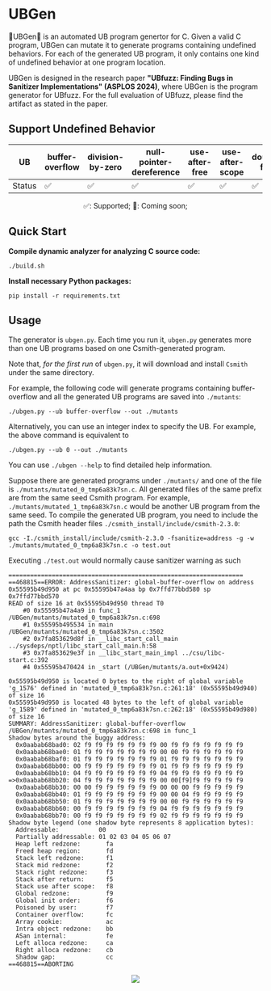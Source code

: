 # UBGen

🌟UBGen🌟 is an automated UB program genertor for C. Given a valid C program, UBGen can mutate it to generate programs containing undefined behaviors. For each of the generated UB program, it only contains one kind of undefined behavior at one program location.

UBGen is designed in the research paper **"UBfuzz: Finding Bugs in Sanitizer Implementations" (ASPLOS 2024)**, where UBGen is the program generator for UBfuzz. For the full evaluation of UBfuzz, please find the artifact as stated in the paper.


## Support Undefined Behavior

<div align="center">

| UB | buffer-overflow | division-by-zero | null-pointer-dereference | use-after-free | use-after-scope | double-free | integer-overflow |
| ------------ | ------------------------------------ | ----------------------------------------------- | ---------------------------------------------- | ----------------------------------------- | ------------------------------------- | ----------------------------------------------------- | ------------ |
| Status         | ✅                                    | ✅                                               |   ✅                                            | ✅ | ✅ |     ✅                                                  | ✅ |


✅: Supported; 🔨: Coming soon;

</div>

## Quick Start

**Compile dynamic analyzer for analyzing C source code:**
```shell
./build.sh
```

**Install necessary Python packages:**
```shell
pip install -r requirements.txt
```

## Usage

The generator is `ubgen.py`. Each time you run it, `ubgen.py` generates more than one UB programs based on one Csmith-generated program.

Note that, *for the first run* of `ubgen.py`, it will download and install `Csmith` under the same directory.

For example, the following code will generate programs containing buffer-overflow and all the generated UB programs are saved into `./mutants`:

```shell
./ubgen.py --ub buffer-overflow --out ./mutants
```

Alternatively, you can use an integer index to specify the UB. For example, the above command is equivalent to 
```shell
./ubgen.py --ub 0 --out ./mutants
```

You can use `./ubgen --help` to find detailed help information.

Suppose there are generated programs under `./mutants/` and one of the file is `./mutants/mutated_0_tmp6a83k7sn.c`. All generated files of the same prefix are from the same seed Csmith program.
For example, `./mutants/mutated_1_tmp6a83k7sn.c` would be another UB program from the same seed. To compile the generated UB program, you need to include the path the Csmith header files `./csmith_install/include/csmith-2.3.0`:
```shell
gcc -I./csmith_install/include/csmith-2.3.0 -fsanitize=address -g -w ./mutants/mutated_0_tmp6a83k7sn.c -o test.out
```
Executing `./test.out` would normally cause sanitizer warning as such
```shell
=================================================================
==468815==ERROR: AddressSanitizer: global-buffer-overflow on address 0x55595b49d950 at pc 0x55595b47a4aa bp 0x7ffd77bbd580 sp 0x7ffd77bbd570
READ of size 16 at 0x55595b49d950 thread T0
    #0 0x55595b47a4a9 in func_1 /UBGen/mutants/mutated_0_tmp6a83k7sn.c:698
    #1 0x55595b495534 in main /UBGen/mutants/mutated_0_tmp6a83k7sn.c:3502
    #2 0x7fa853629d8f in __libc_start_call_main ../sysdeps/nptl/libc_start_call_main.h:58
    #3 0x7fa853629e3f in __libc_start_main_impl ../csu/libc-start.c:392
    #4 0x55595b470424 in _start (/UBGen/mutants/a.out+0x9424)

0x55595b49d950 is located 0 bytes to the right of global variable 'g_1576' defined in 'mutated_0_tmp6a83k7sn.c:261:18' (0x55595b49d940) of size 16
0x55595b49d950 is located 48 bytes to the left of global variable 'g_1589' defined in 'mutated_0_tmp6a83k7sn.c:262:18' (0x55595b49d980) of size 16
SUMMARY: AddressSanitizer: global-buffer-overflow /UBGen/mutants/mutated_0_tmp6a83k7sn.c:698 in func_1
Shadow bytes around the buggy address:
  0x0aabab68bad0: 02 f9 f9 f9 f9 f9 f9 f9 00 f9 f9 f9 f9 f9 f9 f9
  0x0aabab68bae0: 01 f9 f9 f9 f9 f9 f9 f9 00 00 f9 f9 f9 f9 f9 f9
  0x0aabab68baf0: 01 f9 f9 f9 f9 f9 f9 f9 01 f9 f9 f9 f9 f9 f9 f9
  0x0aabab68bb00: 00 f9 f9 f9 f9 f9 f9 f9 01 f9 f9 f9 f9 f9 f9 f9
  0x0aabab68bb10: 04 f9 f9 f9 f9 f9 f9 f9 04 f9 f9 f9 f9 f9 f9 f9
=>0x0aabab68bb20: 04 f9 f9 f9 f9 f9 f9 f9 00 00[f9]f9 f9 f9 f9 f9
  0x0aabab68bb30: 00 00 f9 f9 f9 f9 f9 f9 00 00 00 f9 f9 f9 f9 f9
  0x0aabab68bb40: 01 f9 f9 f9 f9 f9 f9 f9 00 00 04 f9 f9 f9 f9 f9
  0x0aabab68bb50: 01 f9 f9 f9 f9 f9 f9 f9 00 00 f9 f9 f9 f9 f9 f9
  0x0aabab68bb60: 00 f9 f9 f9 f9 f9 f9 f9 04 f9 f9 f9 f9 f9 f9 f9
  0x0aabab68bb70: 00 f9 f9 f9 f9 f9 f9 f9 02 f9 f9 f9 f9 f9 f9 f9
Shadow byte legend (one shadow byte represents 8 application bytes):
  Addressable:           00
  Partially addressable: 01 02 03 04 05 06 07 
  Heap left redzone:       fa
  Freed heap region:       fd
  Stack left redzone:      f1
  Stack mid redzone:       f2
  Stack right redzone:     f3
  Stack after return:      f5
  Stack use after scope:   f8
  Global redzone:          f9
  Global init order:       f6
  Poisoned by user:        f7
  Container overflow:      fc
  Array cookie:            ac
  Intra object redzone:    bb
  ASan internal:           fe
  Left alloca redzone:     ca
  Right alloca redzone:    cb
  Shadow gap:              cc
==468815==ABORTING
```

<p align="center">
    <a href="https://shao-hua-li.github.io/files/2024_ASPLOS_UBFUZZ.pdf"><img src="https://img.shields.io/badge/Paper-ASPLOS'24-a55fed.svg"></a>
</p>
